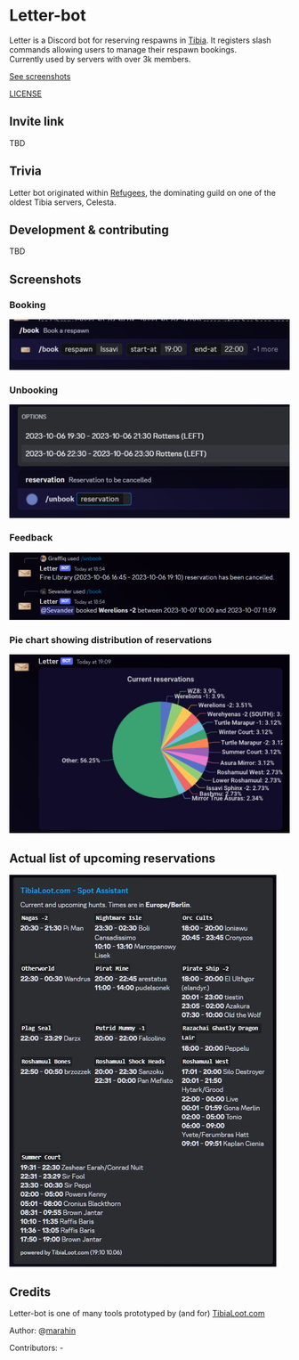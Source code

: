 # Letter-bot

Letter is a Discord bot for reserving respawns in [Tibia](https://tibia.com). It registers slash commands allowing users to manage their respawn bookings.  
Currently used by servers with over 3k members.

[See screenshots](#screenshots)

[LICENSE](LICENSE)

## Invite link

TBD

## Trivia

Letter bot originated within [Refugees](https://www.tibia.com/community/?subtopic=guilds&page=view&GuildName=Refugees), the dominating guild on one of the oldest Tibia servers, Celesta.

## Development & contributing

TBD

## Screenshots

### Booking

![booking command](docs/booking.png)

### Unbooking

![unbooking command](docs/unbooking.png)

### Feedback

![reservation outcomes](docs/reservations_outcomes.png)

### Pie chart showing distribution of reservations

![summary pie chart](docs/summary_pie_chart.png)

## Actual list of upcoming reservations

![summary list](docs/sample_summary_list.png)

## Credits
Letter-bot is one of many tools prototyped by (and for) [TibiaLoot.com](https://tibialoot.com)  

Author: @[marahin](https://github.com/marahin)

Contributors: -
